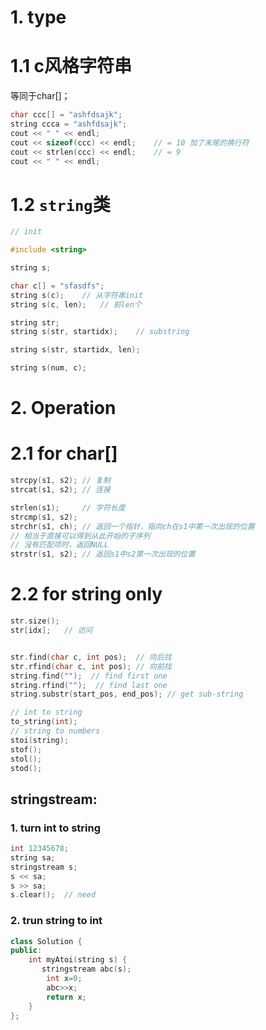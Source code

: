 # 1. type
# 1.1 c风格字符串
 等同于char[]；
```cpp
char ccc[] = "ashfdsajk";
string ccca = "ashfdsajk";
cout << " " << endl;
cout << sizeof(ccc) << endl;    // = 10 加了末尾的换行符
cout << strlen(ccc) << endl;    // = 9
cout << " " << endl;
```
# 1.2 `string`类

```cpp
// init

#include <string>

string s;

char c[] = "sfasdfs";
string s(c);    // 从字符串init
string s(c, len);   // 前len个

string str;
string s(str, startidx);    // substring

string s(str, startidx, len); 

string s(num, c);
```




# 2. Operation

# 2.1 for char[]
```cpp
strcpy(s1, s2); // 复制
strcat(s1, s2); // 连接

strlen(s1);     // 字符长度
strcmp(s1, s2);
strchr(s1, ch); // 返回一个指针，指向ch在s1中第一次出现的位置
// 相当于直接可以得到从此开始的子序列
// 没有匹配项时，返回NULL
strstr(s1, s2); // 返回s1中s2第一次出现的位置
```

# 2.2 for string only
```cpp
str.size();
str[idx];   // 访问


str.find(char c, int pos);  // 向后找
str.rfind(char c, int pos); // 向前找
string.find("");  // find first one
string.rfind("");  // find last one
string.substr(start_pos, end_pos); // get sub-string

// int to string
to_string(int);
// string to numbers
stoi(string);
stof();
stol();
stod();
```
## stringstream:
### 1. turn int to string
```cpp
int 12345678;
string sa;
stringstream s;
s << sa;
s >> sa;
s.clear();  // need
```

### 2. trun string to int
```cpp
class Solution {
public:
    int myAtoi(string s) {
       stringstream abc(s);
        int x=0;
        abc>>x;
        return x;
    }
};

```
